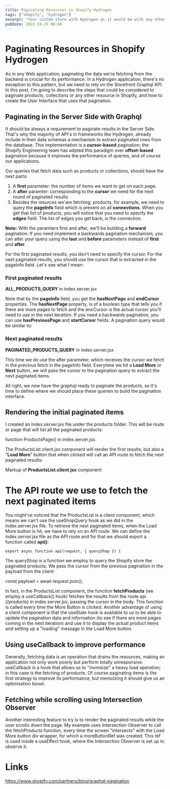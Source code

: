 ```yaml
---
title: Paginating Resources in Shopify Hydrogen
tags: ["shopify", "hydrogen"]
excerpt: "Your custom store with Hydrogen as it would be with any other technology will have listings of products, collections, blog posts, etc. It will probably have many resources that will need to be paginated. Let's learn how to implement lazy-load pagination within Hydrogen."
pubDate: 2022-10-25 00:00
---
```


# Paginating Resources in Shopify Hydrogen

As in any Web application, paginating the data we're fetching from the backend is crucial for its performance. In a Hydrogen application, there's no exception to this pattern, but we need to rely on the Storefront Graphql API. In this post, I'm going to describe the steps that could be considered to paginate products, collections or any other resource in Shopify, and how to create the User Interface that uses that pagination.

## Paginating in the Server Side with Graphql

It should be always a requirement to paginate results in the Server Side. That's why the majority of API's in frameworks like Hydrogen, already include in their data schemas a mechanism to extract paginated rows from the database. This implementation is a **cursor-based** pagination; the Shopify Engineering team has adpted this paradigm over **offset-based** pagination because it improves the performance of queries, and of course our applications.

Our queries that fetch data such as products or collections, should have the next parts:

1. A **first** parameter: the number of items we want to get on each page.
2. A **after** paramter: corresponding to the **cursor** we need for the next round of paginated results
3. Besides the resurces we'are fetching; products, for example, we need to query the **pageInfo** field which is present on all **connections**. When you get that list of products, you will notice that you need to specify the **edges** field. The list of edges you get back, is the connection.

**Note:** With the paramters first and after, we'll be building a **forward** pagination. If you need implement a backwards pagination mechanism, you can alter your query using the **last** and **before** parameters instead of **first** and **after**.

For the first paginated results, you don't need to specify the cursor. For the next paginated results, you should use the cursor that is extracted in the pageInfo field. Let's see what I mean:

### First paginated results

**ALL_PRODUCTS_QUERY** in index.server.jsx

Note that by the **pageInfo** field, you get the **hasNextPage** and **endCursor** properties. The **hasNextPage** property, is of a boolean type that tells you if there are more pages to fetch and the encCursor is the actual cursor you'll need to use in the next iteration. If you need a backwards pagination, you can use **hasPreviousPage** and **startCursor** fields. A pagination query would be similar to:

### Next paginated results

**PAGINATED_PRODUCTS_QUERY** in index.server.jsx

This time we do use the after parameter, which receives the cursor we fetch in the previous fetch in the pageInfo field. Everytime we hit a **Load More** or **Next** button, we will pass the cursor to the pagination query to extract the next paginated items.

All right, we now have the graphql ready to paginate the products, so it's time to define where we should place these queries to build the pagination interface.

## Rendering the initial paginated items

I created an index.server.jsx file under the products folder. This will be route or page that will list all the paginated products:

function ProductsPage() in index.server.jsx

The ProductsList.client.jsx component will render the first results, but also a "**Load More**" button that when clicked will call an API route to fetch the next paginated results:

Markup of **ProductsList.client.jsx** component

# The API route we use to fetch the next paginated items

You might've noticed that the ProductsList is a client component, which means we can't use the useShopQuery hook as we did in the index.server.jsx file. To retrieve the next paginated items, when the Load More button is hit, we have to rely on an API route.
We can define the index.server.jsx file as the API route and for that we should export a function called **api()**:

`export async function api(request, { queryShop }) {`

The queryShop is a function we employ to query the Shopify store the paginated products. We pass the cursor from the previous pagination in the payload from the client:

const payload = await request.json();

In fact, in the ProductsList component, the function **fetchProducts** (we employ a useCallback() hook) fetches the results from the route api (/products) in index.server.jsx, passing the cursor in the body. This function is called every time the More Button is clicked.
Another advantage of using a client component is that the useState hook is available to us to be able to update the pagination data and information (to see if there are more pages coming in the next iteration) and use it to display the actual product items and setting up a "loading" message in the Load More button.

## Using useCallback to improve performance

Generally, fetching data is an operation that drains the resources, making an application not only work poorly but perform totally unresponsive. useCallback is a hook that allows us to "momoize" a heavy load operation; in this case is the fetching of products. Of course paginating items is the first strategy to improve its performance, but memoizing it should give us an optimisation boost.

## Fetching while scrolling using Intersection Observer

Another interesting feature to try is to render the paginated results while the user scrolls down the page. My example uses Intersection Observer to call the fetchProducts function, every time the screen "intersects" with the Load More button div wrapper, for which a moreButtonRef was created. This ref is used inside a useEffect hook, where the Intersection Observer is set up to observe it.

# Links

https://www.shopify.com/partners/blog/graphql-pagination
